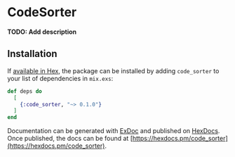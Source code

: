 # CodeSorter

**TODO: Add description**

## Installation

If [available in Hex](https://hex.pm/docs/publish), the package can be installed
by adding `code_sorter` to your list of dependencies in `mix.exs`:

```elixir
def deps do
  [
    {:code_sorter, "~> 0.1.0"}
  ]
end
```

Documentation can be generated with [ExDoc](https://github.com/elixir-lang/ex_doc)
and published on [HexDocs](https://hexdocs.pm). Once published, the docs can
be found at [https://hexdocs.pm/code_sorter](https://hexdocs.pm/code_sorter).

